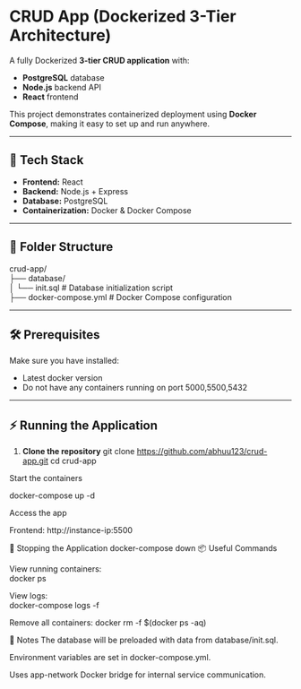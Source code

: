 
# CRUD App (Dockerized 3-Tier Architecture)

A fully Dockerized **3-tier CRUD application** with:
- **PostgreSQL** database
- **Node.js** backend API
- **React** frontend

This project demonstrates containerized deployment using **Docker Compose**, making it easy to set up and run anywhere.

---

## 🚀 Tech Stack
- **Frontend:** React
- **Backend:** Node.js + Express
- **Database:** PostgreSQL
- **Containerization:** Docker & Docker Compose

---

## 📂 Folder Structure

crud-app/</br>
├── database/</br>
│ └── init.sql # Database initialization script</br>
├── docker-compose.yml # Docker Compose configuration

---

## 🛠 Prerequisites
Make sure you have installed:
- Latest docker version
- Do not have any containers running on port 5000,5500,5432

---

## ⚡ Running the Application

1. **Clone the repository**
git clone https://github.com/abhuu123/crud-app.git
cd crud-app

Start the containers

docker-compose up -d

Access the app

Frontend: http://instance-ip:5500


🛑 Stopping the Application
docker-compose down
📦 Useful Commands

View running containers:</br>
docker ps

View logs:</br>
docker-compose logs -f

Remove all containers:
docker rm -f $(docker ps -aq)

📌 Notes
The database will be preloaded with data from database/init.sql.

Environment variables are set in docker-compose.yml.

Uses app-network Docker bridge for internal service communication.
